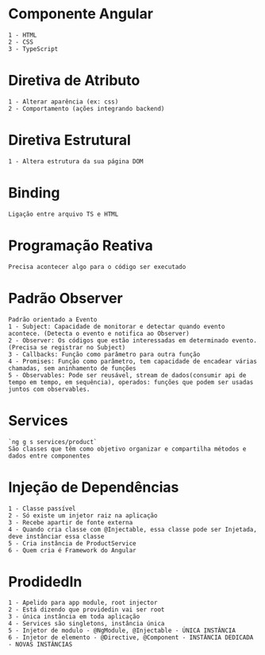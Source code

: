 # Componente Angular
    1 - HTML
    2 - CSS
    3 - TypeScript

# Diretiva de Atributo
    1 - Alterar aparência (ex: css)
    2 - Comportamento (ações integrando backend)

# Diretiva Estrutural
    1 - Altera estrutura da sua página DOM

# Binding
    Ligação entre arquivo TS e HTML

# Programação Reativa
    Precisa acontecer algo para o código ser executado

# Padrão Observer
    Padrão orientado a Evento
    1 - Subject: Capacidade de monitorar e detectar quando evento acontece. (Detecta o evento e notifica ao Observer)
    2 - Observer: Os códigos que estão interessadas em determinado evento. (Precisa se registrar no Subject)
    3 - Callbacks: Função como parâmetro para outra função
    4 - Promises: Função como parâmetro, tem capacidade de encadear várias chamadas, sem aninhamento de funções
    5 - Observables: Pode ser reusável, stream de dados(consumir api de tempo em tempo, em sequência), operados: funções que podem ser usadas juntos com observables.

# Services  
    `ng g s services/product`
    São classes que têm como objetivo organizar e compartilha métodos e dados entre componentes

# Injeção de Dependências
    1 - Classe passível
    2 - Só existe um injetor raiz na aplicação
    3 - Recebe apartir de fonte externa
    4 - Quando cria classe com @Injectable, essa classe pode ser Injetada, deve instânciar essa classe
    5 - Cria instância de ProductService
    6 - Quem cria é Framework do Angular

# ProdidedIn
    1 - Apelido para app module, root injector
    2 - Está dizendo que providedin vai ser root
    3 - única instância em toda aplicação
    4 - Services são singletons, instância única
    5 - Injetor de modulo - @NgModule, @Injectable - ÚNICA INSTÂNCIA
    6 - Injetor de elemento - @Directive, @Component - INSTÂNCIA DEDICADA - NOVAS INSTÂNCIAS